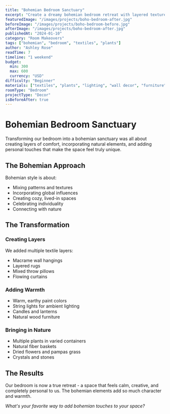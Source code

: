 ```yaml
---
title: "Bohemian Bedroom Sanctuary"
excerpt: "Create a dreamy bohemian bedroom retreat with layered textures, warm colors, and personal touches that inspire rest and creativity."
featuredImage: "/images/projects/boho-bedroom-after.jpg"
beforeImage: "/images/projects/boho-bedroom-before.jpg"
afterImage: "/images/projects/boho-bedroom-after.jpg"
publishedAt: "2024-01-10"
category: "Room Makeovers"
tags: ["bohemian", "bedroom", "textiles", "plants"]
author: "Ashley Rose"
readTime: 7
timeline: "1 weekend"
budget:
  min: 300
  max: 600
  currency: "USD"
difficulty: "Beginner"
materials: ["textiles", "plants", "lighting", "wall decor", "furniture"]
roomType: "Bedroom"
projectType: "Decor"
isBeforeAfter: true
---
```


# Bohemian Bedroom Sanctuary

Transforming our bedroom into a bohemian sanctuary was all about creating layers of comfort, incorporating natural elements, and adding personal touches that make the space feel truly unique.

## The Bohemian Approach

Bohemian style is about:
- Mixing patterns and textures
- Incorporating global influences
- Creating cozy, lived-in spaces
- Celebrating individuality
- Connecting with nature

## The Transformation

### Creating Layers
We added multiple textile layers:
- Macrame wall hangings
- Layered rugs
- Mixed throw pillows
- Flowing curtains

### Adding Warmth
- Warm, earthy paint colors
- String lights for ambient lighting
- Candles and lanterns
- Natural wood furniture

### Bringing in Nature
- Multiple plants in varied containers
- Natural fiber baskets
- Dried flowers and pampas grass
- Crystals and stones

## The Results

Our bedroom is now a true retreat - a space that feels calm, creative, and completely personal to us. The bohemian elements add so much character and warmth.

*What's your favorite way to add bohemian touches to your space?*
